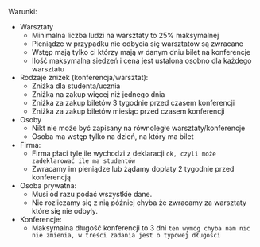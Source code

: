 Warunki:
* Warsztaty
  * Minimalna liczba ludzi na warsztaty to 25% maksymalnej
  * Pieniądze w przypadku nie odbycia się warsztatów są zwracane
  * Wstęp mają tylko ci którzy mają w danym dniu bilet na konferencje
  * Ilość maksymalna siedzeń i cena jest ustalona osobno dla każdego warsztatu
* Rodzaje zniżek (konferencja/warsztat):
  * Zniżka dla studenta/ucznia
  * Zniżka na zakup więcej niż jednego dnia
  * Zniżka za zakup biletów 3 tygodnie przed czasem konferencji
  * Zniżka za zakup biletów miesiąc przed czasem konferencji
* Osoby
  * Nikt nie może być zapisany na równoległe warsztaty/konferencje
  * Osoba ma wstęp tylko na dzień, na który ma bilet
* Firma:
  * Firma płaci tyle ile wychodzi z deklaracji 		`ok, czyli może zadeklarować ile ma studentów`
  * Zwracamy im pieniądze lub żądamy dopłaty 2 tygodnie przed konferencją
* Osoba prywatna:
  * Musi od razu podać wszystkie dane.
  * Nie rozliczamy się z nią później chyba że zwracamy za warsztaty które się nie odbyły.
* Konferencje:
  * Maksymalna długość konferencji to 3 dni 	`ten wymóg chyba nam nic nie zmienia, w treści zadania jest o typowej długości`

